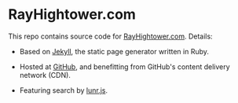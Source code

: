 RayHightower.com
===

This repo contains source code for [RayHightower.com](http://rayhightower.com). Details:

* Based on [Jekyll](/blog/2015/06/24/getting-started-with-jekyll/), the static page generator written in Ruby.

* Hosted at [GitHub](http://github.com), and benefitting from GitHub's content delivery network (CDN).

* Featuring search by [lunr.js](/blog/2016/01/04/how-to-make-lunrjs-jekyll-work-together/).
